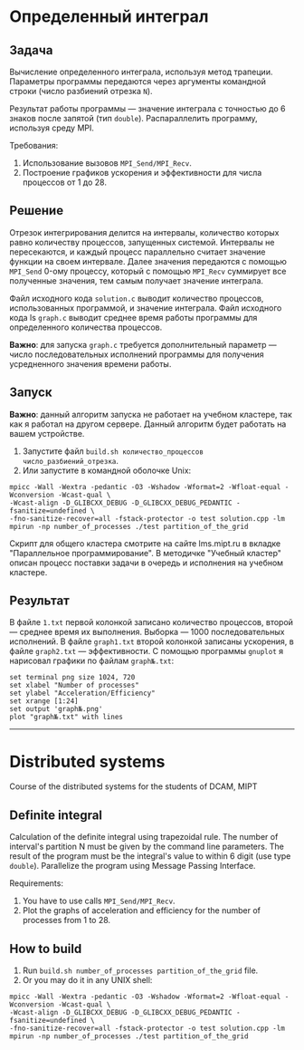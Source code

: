 # **Определенный интеграл**

## **Задача**

Вычисление определенного интеграла, используя метод трапеции. Параметры программы передаются через аргументы командной строки (число разбиений отрезка `N`).

Результат работы программы — значение интеграла с точностью до 6 знаков после запятой (тип `double`). Распараллелить программу, используя среду MPI. 

Требования:
1. Использование вызовов ```MPI_Send/MPI_Recv```.
2. Построение графиков ускорения и эффективности для числа процессов от 1 до 28.

## **Решение**

Отрезок интегрирования делится на интервалы, количество которых равно количеству процессов, запущенных системой. Интервалы не пересекаются, и каждый процесс параллельно считает значение функции на своем интервале. Далее значения передаются с помощью ```MPI_Send``` 0-ому процессу, который с помощью ```MPI_Recv``` суммирует все полученные значения, тем самым получает значение интеграла.

Файл исходного кода ```solution.c``` выводит количество процессов, использованных программой, и значение интеграла. Файл исходного кода ls ```graph.c``` выводит среднее время работы программы для определенного количества процессов. 

**Важно**: для запуска ```graph.c``` требуется дополнительный параметр — число последовательных исполнений программы для получения усредненного значения времени работы.

## **Запуск**

**Важно**: данный алгоритм запуска не работает на учебном кластере, так как я работал на другом сервере. Данный алгоритм будет работать на вашем устройстве.
1. Запустите файл ```build.sh количество_процессов число_разбиений_отрезка```.
2. Или запустите в командной оболочке Unix:

```
mpicc -Wall -Wextra -pedantic -O3 -Wshadow -Wformat=2 -Wfloat-equal -Wconversion -Wcast-qual \
-Wcast-align -D_GLIBCXX_DEBUG -D_GLIBCXX_DEBUG_PEDANTIC -fsanitize=undefined \
-fno-sanitize-recover=all -fstack-protector -o test solution.cpp -lm
mpirun -np number_of_processes ./test partition_of_the_grid
```

Скрипт для общего кластера смотрите на сайте lms.mipt.ru в вкладке "Параллельное программирование". В методичке "Учебный кластер" описан процесс поставки задачи в очередь и исполнения на учебном кластере.

## **Результат**

В файле ```1.txt``` первой колонкой записано количество процессов, второй — среднее время их выполнения. Выборка — 1000 последовательных исполнений. В файле ```graph1.txt``` второй колонкой записаны ускорения, в файле ```graph2.txt``` — эффективности.
С помощью программы `gnuplot` я нарисовал графики по файлам ```graph№.txt```:
```
set terminal png size 1024, 720
set xlabel "Number of processes"
set ylabel "Acceleration/Efficiency"
set xrange [1:24]
set output 'graph№.png'
plot "graph№.txt" with lines
```
---
# **Distributed systems**
Course of the distributed systems for the students of DCAM, MIPT

## **Definite integral**

Calculation of the definite integral using trapezoidal rule. The number of interval's partition N must be given by the command line parameters. 
The result of the program must be the integral's value to within 6 digit (use type `double`). Parallelize the program using Message Passing Interface.

Requirements:
1. You have to use calls ```MPI_Send/MPI_Recv```.
2. Plot the graphs of acceleration and efficiency for the number of processes from 1 to 28.

## **How to build**

1. Run ```build.sh number_of_processes partition_of_the_grid``` file.
2. Or you may do it in any UNIX shell:

```
mpicc -Wall -Wextra -pedantic -O3 -Wshadow -Wformat=2 -Wfloat-equal -Wconversion -Wcast-qual \
-Wcast-align -D_GLIBCXX_DEBUG -D_GLIBCXX_DEBUG_PEDANTIC -fsanitize=undefined \
-fno-sanitize-recover=all -fstack-protector -o test solution.cpp -lm
mpirun -np number_of_processes ./test partition_of_the_grid
```